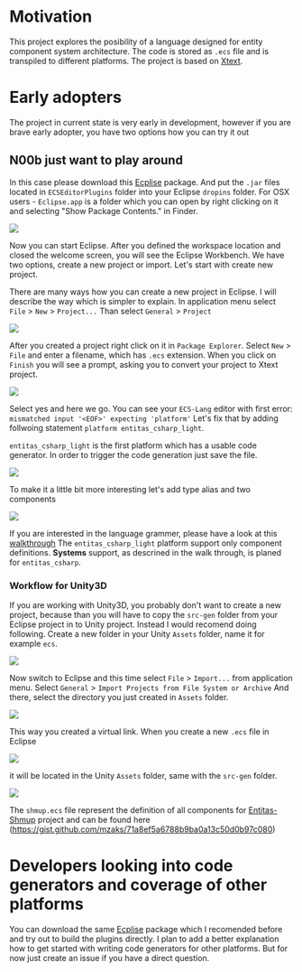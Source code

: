 # Motivation
This project explores the posibility of a language designed for entity component system architecture.
The code is stored as `.ecs` file and is transpiled to different platforms.
The project is based on [Xtext](http://www.eclipse.org/Xtext/).

# Early adopters
The project in current state is very early in development, however if you are brave early adopter, you have two options how you can try it out

## N00b just want to play around
In this case please download this [Ecplise](http://www.eclipse.org/downloads/packages/eclipse-ide-java-and-dsl-developers/neon1a) package.
And put the `.jar` files located in `ECSEditorPlugins` folder into your Eclipse `dropins` folder.
For OSX users - `Eclipse.app` is a folder which you can open by right clicking on it and selecting "Show Package Contents." in Finder.

![](http://i.imgur.com/xBR0kGg.png)

Now you can start Eclipse. After you defined the workspace location and closed the welcome screen, you will see the Eclipse Workbench.
We have two options, create a new project or import. Let's start with create new project.

There are many ways how you can create a new project in Eclipse. I will describe the way which is simpler to explain.
In application menu select `File` > `New` > `Project...`
Than select `General` > `Project` 

![](http://i.imgur.com/kkV4Bc0.png)

After you created a project right click on it in `Package Explorer`.
Select `New` > `File` and enter a filename, which has `.ecs` extension.
When you click on `Finish` you will see a prompt, asking you to convert your project to Xtext project.

![](http://i.imgur.com/57dk1sJ.png)

Select yes and here we go. You can see your `ECS-Lang` editor with first error: 
`mismatched input '<EOF>' expecting 'platform'`
Let's fix that by adding follwoing statement `platform entitas_csharp_light`.

`entitas_csharp_light` is the first platform which has a usable code generator.
In order to trigger the code generation just save the file.

![](http://i.imgur.com/cU5fYWo.png)

To make it a little bit more interesting let's add type alias and two components

![](http://i.imgur.com/ZzTZIgy.png)

If you are interested in the language grammer, please have a look at this [walkthrough](https://gist.github.com/mzaks/a6ac9829cf09a65d7328d7194df29e20)
The `entitas_csharp_light` platform support only component definitions. __Systems__ support, as descrined in the walk through, is planed for `entitas_csharp`.

### Workflow for Unity3D
If you are working with Unity3D, you probably don't want to create a new project, because than you will have to copy the `src-gen` folder from your Eclipse project in to Unity project.
Instead I would recomend doing following.
Create a new folder in your Unity `Assets` folder, name it for example `ecs`.

![](http://i.imgur.com/S93QtqA.png)

Now switch to Eclipse and this time select `File` > `Import...` from application menu.
Select `General` > `Import Projects from File System or Archive`
And there, select the directory you just created in `Assets` folder.

![](http://i.imgur.com/tspxztj.png)

This way you created a virtual link. When you create a new `.ecs` file in Eclipse 

![](http://i.imgur.com/BHNcpbO.png)

it will be located in the Unity `Assets` folder, same with the `src-gen` folder.

![](http://i.imgur.com/yRNrHQ0.png)

The `shmup.ecs` file represent the definition of all components for [Entitas-Shmup](https://github.com/sschmid/Entitas-CSharp) project and can be found here (https://gist.github.com/mzaks/71a8ef5a6788b9ba0a13c50d0b97c080)

# Developers looking into code generators and coverage of other platforms
You can download the same [Ecplise](http://www.eclipse.org/downloads/packages/eclipse-ide-java-and-dsl-developers/neon1a) package which I recomended before and try out to build the plugins directly.
I plan to add a better explanation how to get started with writing code generators for other platforms.
But for now just create an issue if you have a direct question.

